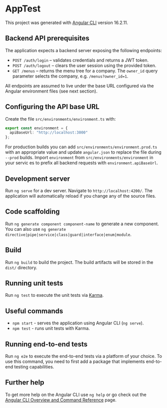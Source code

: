 # AppTest

This project was generated with [Angular CLI](https://github.com/angular/angular-cli) version 16.2.11.

## Backend API prerequisites

The application expects a backend server exposing the following endpoints:

- `POST /auth/login` – validates credentials and returns a JWT token.
- `POST /auth/logout` – clears the user session using the provided token.
- `GET /menus` – returns the menu tree for a company. The `owner_id` query
  parameter selects the company, e.g. `/menus?owner_id=1`.

All endpoints are assumed to live under the base URL configured via the
Angular environment files (see next section).

## Configuring the API base URL

Create the file `src/environments/environment.ts` with:
```ts
export const environment = {
  apiBaseUrl: "http://localhost:3000"
};
```

For production builds you can add `src/environments/environment.prod.ts` with an
 appropriate value and update `angular.json` to replace the file during `--prod`
 builds. Import `environment` from `src/environments/environment` in your servic
es to prefix all backend requests with `environment.apiBaseUrl`.

## Development server

Run `ng serve` for a dev server. Navigate to `http://localhost:4200/`. The application will automatically reload if you change any of the source files.

## Code scaffolding

Run `ng generate component component-name` to generate a new component. You can also use `ng generate directive|pipe|service|class|guard|interface|enum|module`.

## Build

Run `ng build` to build the project. The build artifacts will be stored in the `dist/` directory.

## Running unit tests

Run `ng test` to execute the unit tests via [Karma](https://karma-runner.github.io).

## Useful commands

- `npm start` - serves the application using Angular CLI (`ng serve`).
- `npm test`  - runs unit tests with Karma.

## Running end-to-end tests

Run `ng e2e` to execute the end-to-end tests via a platform of your choice. To use this command, you need to first add a package that implements end-to-end testing capabilities.

## Further help

To get more help on the Angular CLI use `ng help` or go check out the [Angular CLI Overview and Command Reference](https://angular.io/cli) page.
